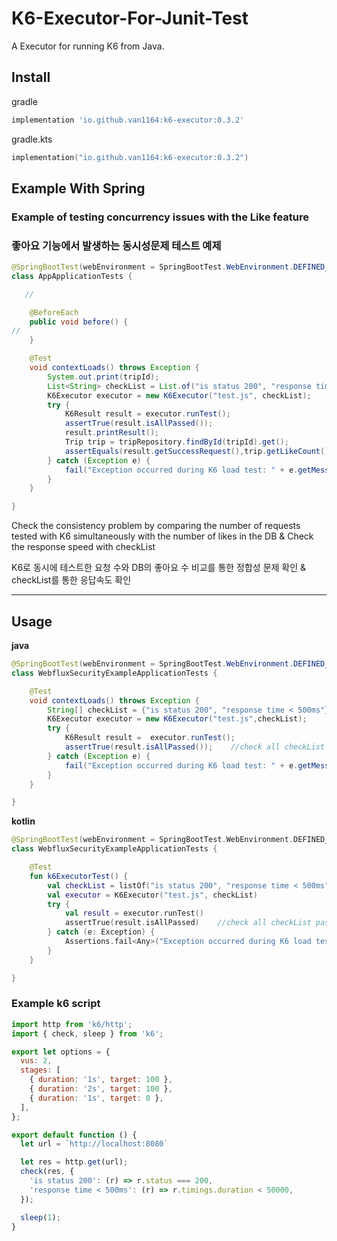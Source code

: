 # K6-Executor-For-Junit-Test

A Executor for running K6 from Java.

## Install
gradle
```groovy
implementation 'io.github.van1164:k6-executor:0.3.2'
```
gradle.kts
```kotlin
implementation("io.github.van1164:k6-executor:0.3.2")
```

## Example With Spring

### Example of testing concurrency issues with the Like feature

### 좋아요 기능에서 발생하는 동시성문제 테스트 예제

```java
@SpringBootTest(webEnvironment = SpringBootTest.WebEnvironment.DEFINED_PORT)
class AppApplicationTests {

   //

    @BeforeEach
    public void before() {
//
    }

    @Test
    void contextLoads() throws Exception {
        System.out.print(tripId);
        List<String> checkList = List.of("is status 200", "response time < 500ms");
        K6Executor executor = new K6Executor("test.js", checkList);
        try {
            K6Result result = executor.runTest();
            assertTrue(result.isAllPassed());
            result.printResult();
            Trip trip = tripRepository.findById(tripId).get();
            assertEquals(result.getSuccessRequest(),trip.getLikeCount());  // successRequest vs trip.getLikeCount
        } catch (Exception e) {
            fail("Exception occurred during K6 load test: " + e.getMessage());
        }
    }

}

```

Check the consistency problem by comparing the number of requests tested with K6 simultaneously with the number of likes in the DB & Check the response speed with checkList

K6로 동시에 테스트한 요청 수와 DB의 좋아요 수 비교를 통한 정합성 문제 확인 & checkList를 통한 응답속도 확인

---

## Usage
**java**

```java
@SpringBootTest(webEnvironment = SpringBootTest.WebEnvironment.DEFINED_PORT)
class WebfluxSecurityExampleApplicationTests {

	@Test
	void contextLoads() throws Exception {
		String[] checkList = {"is status 200", "response time < 500ms"};
		K6Executor executor = new K6Executor("test.js",checkList);
		try {
			K6Result result =  executor.runTest();
			assertTrue(result.isAllPassed());    //check all checkList passed
		} catch (Exception e) {
			fail("Exception occurred during K6 load test: " + e.getMessage());
		}
	}

}

```

**kotlin**

```kotlin
@SpringBootTest(webEnvironment = SpringBootTest.WebEnvironment.DEFINED_PORT)
class WebfluxSecurityExampleApplicationTests {

	@Test
	fun k6ExecutorTest() {
		val checkList = listOf("is status 200", "response time < 500ms")
		val executor = K6Executor("test.js", checkList)
		try {
			val result = executor.runTest()
			assertTrue(result.isAllPassed)    //check all checkList passed
		} catch (e: Exception) {
			Assertions.fail<Any>("Exception occurred during K6 load test: " + e.message)
		}
	}

}

```

### Example k6 script

```javascript
import http from 'k6/http';
import { check, sleep } from 'k6';

export let options = {
  vus: 2,
  stages: [
    { duration: '1s', target: 100 },
    { duration: '2s', target: 100 },
    { duration: '1s', target: 0 },
  ],
};

export default function () {
  let url = `http://localhost:8080`

  let res = http.get(url);
  check(res, { 
    'is status 200': (r) => r.status === 200, 
    'response time < 500ms': (r) => r.timings.duration < 50000, 
  });

  sleep(1); 
}
```
